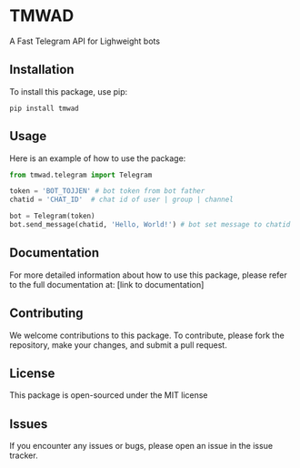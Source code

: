 # TMWAD

A Fast Telegram API for Lighweight bots

## Installation
To install this package, use pip:


```shell
pip install tmwad
```

## Usage

Here is an example of how to use the package:

```py
from tmwad.telegram import Telegram

token = 'BOT_TOJJEN' # bot token from bot father
chatid = 'CHAT_ID'  # chat id of user | group | channel

bot = Telegram(token)
bot.send_message(chatid, 'Hello, World!') # bot set message to chatid
```

## Documentation

For more detailed information about how to use this package, please refer to the full documentation at: [link to documentation]

## Contributing

We welcome contributions to this package. To contribute, please fork the repository, make your changes, and submit a pull request.

## License

This package is open-sourced under the MIT license

## Issues

If you encounter any issues or bugs, please open an issue in the issue tracker.
